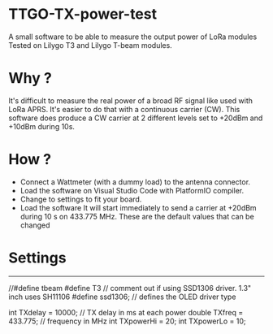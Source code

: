 # TTGO-TX-power-test
A small software to be able to measure the output power of LoRa modules
Tested on Lilygo T3 and Lilygo T-beam modules.

# Why ?
It's difficult to measure the real power of a broad RF signal like used with LoRa APRS.
It's easier to do that with a continuous carrier (CW).
This software does produce a CW carrier at 2 different levels set to +20dBm and +10dBm during 10s.

# How ?
- Connect a Wattmeter (with a dummy load) to the antenna connector.
- Load the software on Visual Studio Code with PlatformIO compiler.
- Change to settings to fit your board. 
- Load the software
It will start immediately to send a carrier at +20dBm during 10 s on 433.775 MHz. These are the default values that can be changed

# Settings
----

  //#define tbeam
  #define T3
  // comment out if using SSD1306 driver. 1.3" inch uses SH11106
  #define ssd1306;  // defines the OLED driver type
  
  int TXdelay   = 10000;      // TX delay in ms at each power
  double TXfreq = 433.775;    // frequency in MHz
  int TXpowerHi = 20;
  int TXpowerLo = 10;
